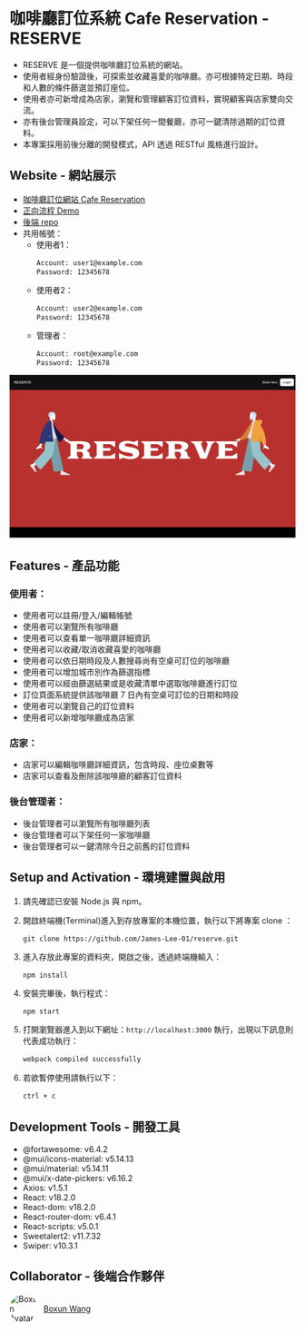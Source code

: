 # 咖啡廳訂位系統 Cafe Reservation - RESERVE
- RESERVE 是一個提供咖啡廳訂位系統的網站。
- 使用者經身份驗證後，可探索並收藏喜愛的咖啡廳。亦可根據特定日期、時段和人數的條件篩選並預訂座位。
- 使用者亦可新增成為店家，瀏覽和管理顧客訂位資料，實現顧客與店家雙向交流。
- 亦有後台管理員設定，可以下架任何一間餐廳，亦可一鍵清除過期的訂位資料。
- 本專案採用前後分離的開發模式，API 透過 RESTful 風格進行設計。
## Website - 網站展示
- [咖啡廳訂位網站 Cafe Reservation](https://james-lee-01.github.io/reserve)
- [正向流程 Demo](https://youtu.be/DrG0Fo3U5aQ)
- [後端 repo](https://github.com/boxunw/cafe-reservation-api)
- 共用帳號：
  - 使用者1：
    ```
    Account: user1@example.com
    Password: 12345678
    ```
  - 使用者2：
    ```
    Account: user2@example.com
    Password: 12345678
    ```
  - 管理者：
    ```
    Account: root@example.com
    Password: 12345678
    ```

![image](public/screenshots/HomePage.png)

## Features - 產品功能
### 使用者：
- 使用者可以註冊/登入/編輯帳號
- 使用者可以瀏覽所有咖啡廳
- 使用者可以查看單一咖啡廳詳細資訊
- 使用者可以收藏/取消收藏喜愛的咖啡廳
- 使用者可以依日期時段及人數搜尋尚有空桌可訂位的咖啡廳
- 使用者可以增加城市別作為篩選指標
- 使用者可以經由篩選結果或是收藏清單中選取咖啡廳進行訂位
- 訂位頁面系統提供該咖啡廳 7 日內有空桌可訂位的日期和時段
- 使用者可以瀏覽自己的訂位資料
- 使用者可以新增咖啡廳成為店家

### 店家：
- 店家可以編輯咖啡廳詳細資訊，包含時段、座位桌數等
- 店家可以查看及刪除該咖啡廳的顧客訂位資料

### 後台管理者：
- 後台管理者可以瀏覽所有咖啡廳列表
- 後台管理者可以下架任何一家咖啡廳
- 後台管理者可以一鍵清除今日之前舊的訂位資料

## Setup and Activation - 環境建置與啟用
1. 請先確認已安裝 Node.js 與 npm。
2. 開啟終端機(Terminal)進入到存放專案的本機位置，執行以下將專案 clone ： 

    ```
    git clone https://github.com/James-Lee-01/reserve.git
    ```
3. 進入存放此專案的資料夾，開啟之後，透過終端機輸入：

   ```bash
   npm install
   ```

4. 安裝完畢後，執行程式：
    ```
    npm start
    ```

5. 打開瀏覽器進入到以下網址：`http://localhost:3000` 執行，出現以下訊息則代表成功執行：

   ```bash
   webpack compiled successfully
   ```
    

6. 若欲暫停使用請執行以下：

   ```bash
   ctrl + c
   ```

## Development Tools - 開發工具
- @fortawesome: v6.4.2
- @mui/icons-material: v5.14.13
- @mui/material: v5.14.11
- @mui/x-date-pickers: v6.16.2
- Axios: v1.5.1
- React: v18.2.0
- React-dom: v18.2.0
- React-router-dom: v6.4.1
- React-scripts: v5.0.1
- Sweetalert2: v11.7.32
- Swiper: v10.3.1

## Collaborator - 後端合作夥伴

<span style="display: flex; align-items: center;">
  <img src="https://avatars.githubusercontent.com/u/31037573?v=4" alt="Boxun Avatar" width="50" style="border-radius: 50%">
  <span style="margin-left: 10px;"><a href="https://github.com/boxunw">Boxun Wang</a></span>
</span>